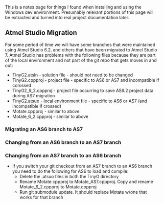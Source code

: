 This is a notes page for things I found when installing and using the Windows dev environment. Presumably relevant portions of this page will be extracted and turned into real project documentation later.

## Atmel Studio Migration
For some period of time we will have some branches that were maintained using Atmel Studio 6.2, and others that have been migrated to Atmel Studio 7. Atmel Studio has problems with the following files because they are part of the local environment and not part of the git repo that gets moves in and out:
- TinyG2.atsln - solution file - should not need to be changed
- TinyG2.cppproj - project file - specific to AS6 or AS7 and incompatible if corossed
- TinyG2_6_2.cppproj - project file occurring to save AS6.2 project data during AS7 migration
- TinyG2.atsuo - local environment file - specific to AS6 or AS7 (and incompatible if crossed)
- Motate.cppproj - similar to above
- Motate_6_2.cppproj - similar to above

### Migrating an AS6 branch to AS7

### Changing from an AS6 branch to an AS7 branch

### Changing from an AS7 branch to an AS6 branch

- If you switch your git checkout from an AS7 branch to an AS6 branch you need to do the following for AS6 to load and compile:
  - Delete the .atsuo files in both the TinyG directory
  - Rename Motate.cppproj to Motate_AS7.cppproj. Copy and rename Motate_6_2.cppproj to Motate.cppproj
  - Run git submodule update. It should replace Motate w/one that works for that branch

